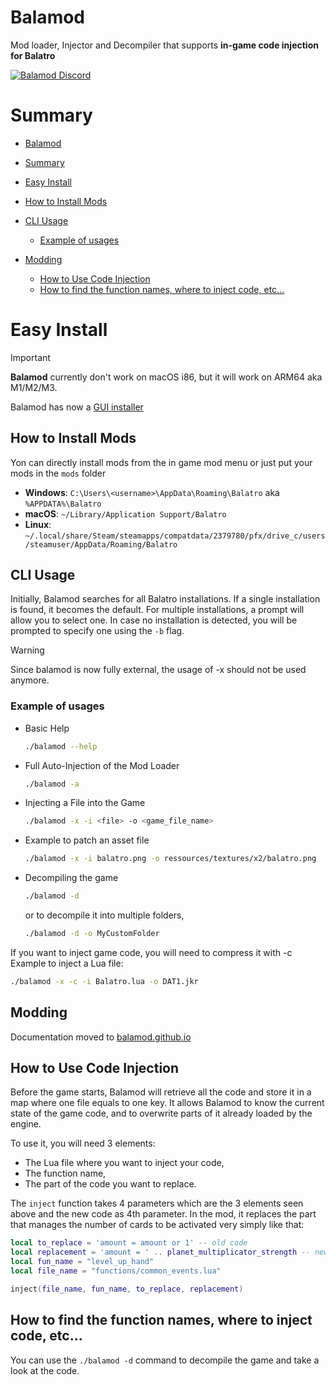 # Balamod

Mod loader, Injector and Decompiler that supports **in-game code injection for Balatro**

[![Balamod Discord](https://discordapp.com/api/guilds/1185706070656688128/widget.png?style=banner2)](https://discord.gg/p7DeW7pSzA)

# Summary
- [Balamod](#balamod)
- [Summary](#summary)
- [Easy Install](#easy-install)

- [How to Install Mods](#how-to-install-mods)
- [CLI Usage](#cli-usage)
  - [Example of usages](#example-of-usages)
- [Modding](#modding)
  - [How to Use Code Injection](#how-to-use-code-injection)
  - [How to find the function names, where to inject code, etc...](#how-to-find-the-function-names-where-to-inject-code-etc)

# Easy Install
> [!IMPORTANT]
> **Balamod** currently don't work on macOS i86, but it will work on ARM64 aka M1/M2/M3.

Balamod has now a [GUI installer](https://github.com/balamod/balamod-gui/releases/latest)

## How to Install Mods

Yon can directly install mods from the in game mod menu or just put your mods in the `mods` folder
- **Windows**: `C:\Users\<username>\AppData\Roaming\Balatro` aka `%APPDATA%\Balatro`
- **macOS**: `~/Library/Application Support/Balatro`
- **Linux**: `~/.local/share/Steam/steamapps/compatdata/2379780/pfx/drive_c/users/steamuser/AppData/Roaming/Balatro`

## CLI Usage

Initially, Balamod searches for all Balatro installations.
If a single installation is found, it becomes the default.
For multiple installations, a prompt will allow you to select one.
In case no installation is detected, you will be prompted to specify one using the `-b` flag.

> [!WARNING]
> Since balamod is now fully external, the usage of -x should not be used anymore.

### Example of usages
- Basic Help

    ```bash
    ./balamod --help
    ```
- Full Auto-Injection of the Mod Loader

    ```bash
    ./balamod -a
    ```
- Injecting a File into the Game

    ```bash
    ./balamod -x -i <file> -o <game_file_name>
    ```
- Example to patch an asset file

    ```bash
    ./balamod -x -i balatro.png -o ressources/textures/x2/balatro.png
    ```
- Decompiling the game

    ```bash
    ./balamod -d
    ```
  or to decompile it into multiple folders,
    ```bash
    ./balamod -d -o MyCustomFolder
    ```

If you want to inject game code, you will need to compress it with -c
Example to inject a Lua file:
```bash
./balamod -x -c -i Balatro.lua -o DAT1.jkr
```

## Modding

Documentation moved to [balamod.github.io](https://balamod.github.io/modding-basics.html)

## How to Use Code Injection

Before the game starts, Balamod will retrieve all the code and store it in a map where one file equals to one key. It allows Balamod to know the current state of the game code, and to overwrite parts of it already loaded by the engine.

To use it, you will need 3 elements:
- The Lua file where you want to inject your code,
- The function name,
- The part of the code you want to replace.


The `inject` function takes 4 parameters which are the 3 elements seen above and the new code as 4th parameter. In the mod, it replaces the part that manages the number of cards to be activated very simply like that:
```lua
local to_replace = 'amount = amount or 1' -- old code
local replacement = 'amount = ' .. planet_multiplicator_strength -- new code
local fun_name = "level_up_hand"
local file_name = "functions/common_events.lua"

inject(file_name, fun_name, to_replace, replacement)
```

## How to find the function names, where to inject code, etc...
You can use the `./balamod -d` command to decompile the game and take a look at the code.
